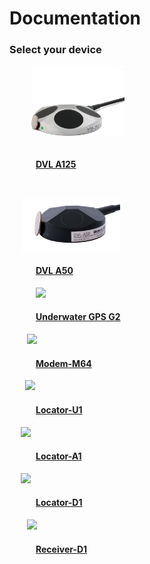 # Documentation
### Select your device

<div class="grid" style="padding-left: 3em">
<div class="col" style="padding-right: 2em">
<a href="./dvl/dvl-a125/">
<img src="./img/dvl-a125-coin-light-white.png" style="width: auto; height: 8em; padding-bottom: 1em; margin-left: -0.5em" /><br>
<h4>DVL A125</h4>
</a>
</div>
<div class="col" style="padding-right: 2em; padding-top: 2em">
<a href="./dvl/dvl-a50/">
<img src="./img/WL-21035-3_DVL-A50_Side4_1600_crop.jpg" style="width: auto; height: 6em; margin-left: -1.6em" /><br>
<h4>DVL A50</h4>
</a>
</div>
<div class="col" style="padding-right: 2em">
<a href="./underwater-gps/introduction/">
<img src="https://store.waterlinked.com/wp-content/uploads/2020/04/UGPS_G2_Pelicase_Top_1600_web.jpg" style="width: auto; height: 8em" /><br>
<h4>Underwater GPS G2</h4>
</a>
</div>
<div  class="col" style="padding-right: 2em; paddding-top: 1.5em">
<a href="./modem/modem-m64">
<img src="https://store.waterlinked.com/wp-content/uploads/2019/02/DSC02201-Edit-300x300.jpg" style="width: auto; height: 8em; margin-left: -1em;" /><br>
<h4>Modem-M64</h4>
</a>
</div>
<div class="col" style="padding-right: 2em">
<a href="./underwater-gps/locators/locator-u1/">
<img src="https://store.waterlinked.com/wp-content/uploads/2018/03/WL-21018_Locator-U1_1.jpg" style="width: auto; height: 8em; margin-left: -1.2em;"  /><br>
<h4>Locator-U1</h4>
</a>
</div>
<div class="col" style="padding-right: 2em">
<a href="./underwater-gps/locators/locator-a1/">
<img src="https://store.waterlinked.com/wp-content/uploads/2017/06/WL_21009_Locator_A1-1.jpg" style="height: 8em; margin-left: -1.75em;" /><br>
<h4>Locator-A1</h4>
</a>
</div>
<div class="col" style="padding-right: 2em">
<a href="./underwater-gps/locators/locator-d1/">
<img src="https://store.waterlinked.com/wp-content/uploads/2018/02/WL_21016_Locator_D1-20.jpg" style="height: 8em; margin-left: -1.75em; " /><br>
<h4>Locator-D1</h4>
</a>
</div>
<div  class="col" style="padding-right: 2em">
<a href="./underwater-gps/receiver-d1/">
<img src="https://store.waterlinked.com/wp-content/uploads/2017/06/WL_21005_Receiver_D1-1.jpg" style="width: auto; height: 8em; margin-left: -1em;" /><br>
<h4>Receiver-D1</h4>
</a>
</div>

